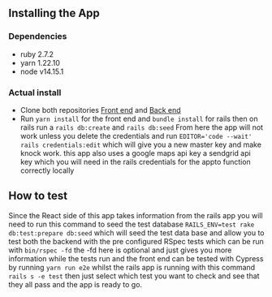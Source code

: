 ## Installing the App

### Dependencies

- ruby 2.7.2
- yarn 1.22.10
- node v14.15.1

### Actual install

- Clone both repositories [Front end](https://github.com/bronwyncarr/dog_places_frontend) and [Back end](https://github.com/bronwyncarr/dog_places_backend)
- Run `yarn install` for the front end and `bundle install` for rails then on rails run a `rails db:create` and `rails db:seed`
  From here the app will not work unless you delete the credentials and run `EDITOR='code --wait' rails credentials:edit`
  which will give you a new master key and make knock work.
  this app also uses a google maps api key a sendgrid api key which you will need in the rails credentials for the appto function correctly locally

## How to test

Since the React side of this app takes information from the rails app you will need to run this command to seed the test database `RAILS_ENV=test rake db:test:prepare db:seed` which will seed the test data base and allow you to test both the backend with the pre configured RSpec tests which can be run with `bin/rspec -fd` the -fd here is optional and just gives you more information while the tests run
and the front end can be tested with Cypress by running `yarn run e2e` whilst the rails app is running with this command `rails s -e test`
then just select which test you want to check and see that they all pass and the app is ready to go.
